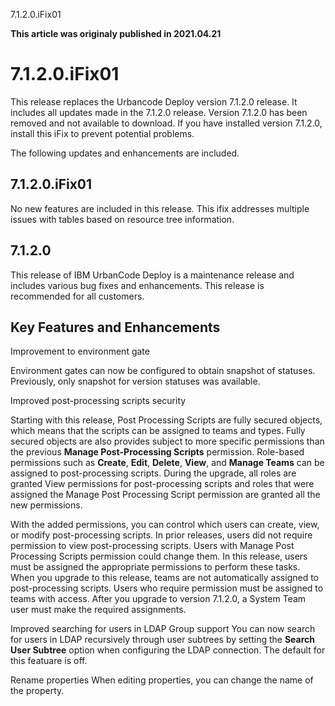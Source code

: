 





7.1.2.0.iFix01

**This article was originaly published in 2021.04.21**


7.1.2.0.iFix01
==============




This release replaces the Urbancode Deploy version 7.1.2.0 release. It includes all updates made in the 7.1.2.0 release. Version 7.1.2.0 has been removed and not available to download. If you have installed version 7.1.2.0, install this iFix to prevent potential problems.

The following updates and enhancements are included.

7.1.2.0.iFix01
--------------


No new features are included in this release. This ifix addresses multiple issues with tables based on resource tree information.

7.1.2.0
-------



This release of IBM UrbanCode Deploy is a maintenance release and includes various bug fixes and enhancements. This release is recommended for all customers.

Key Features and Enhancements
-----------------------------




Improvement to environment gate

Environment gates can now be configured to obtain snapshot of statuses. Previously, only snapshot for version statuses was available.


Improved post-processing scripts security

Starting with this release, Post Processing Scripts are fully secured objects, which means that the scripts can be assigned to teams and types. Fully secured objects are also provides subject to more specific permissions than the previous **Manage Post-Processing Scripts** permission. Role-based permissions such as **Create**, **Edit**, **Delete**, **View**, and **Manage Teams** can be assigned to post-processing scripts. During the upgrade, all roles are granted View permissions for post-processing scripts and roles that were assigned the Manage Post Processing Script permission are granted all the new permissions.

With the added permissions, you can control which users can create, view, or modify post-processing scripts. In prior releases, users did not require permission to view post-processing scripts. Users with Manage Post Processing Scripts permission could change them. In this release, users must be assigned the appropriate permissions to perform these tasks. When you upgrade to this release, teams are not automatically assigned to post-processing scripts. Users who require permission must be assigned to teams with access. After you upgrade to version 7.1.2.0, a System Team user must make the required assignments. 


Improved searching for users in LDAP Group support
You can now search for users in LDAP recursively through user subtrees by setting the **Search User Subtree** option when configuring the LDAP connection. The default for this featuare is off.


Rename properties
When editing properties, you can change the name of the property.





